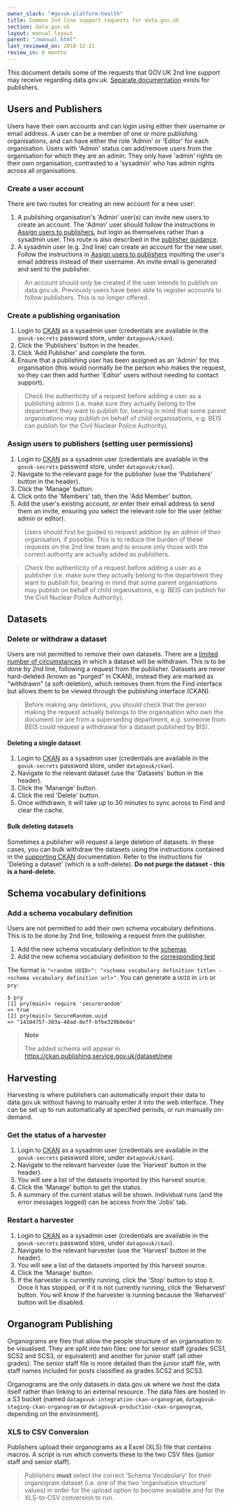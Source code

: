 ```yaml
---
owner_slack: "#govuk-platform-health"
title: Common 2nd line support requests for data.gov.uk
section: data.gov.uk
layout: manual_layout
parent: "/manual.html"
last_reviewed_on: 2018-12-21
review_in: 6 months
---
```

[ckan]: https://ckan.publishing.service.gov.uk
[dgu-docs]: https://guidance.data.gov.uk

This document details some of the requests that GOV.UK 2nd line support may receive regarding data.gov.uk.  [Separate documentation][dgu-docs] exists for publishers.

## Users and Publishers
Users have their own accounts and can login using either their username or email address.   A user can be a member of one or more publishing organisations, and can have either the role 'Admin' or 'Editor' for each organisation.  Users with 'Admin' status can add/remove users from the organisation for which they are an admin.  They only have 'admin' rights on their own organisation, contrasted to a 'sysadmin' who has admin rights across all organisations.

### Create a user account
There are two routes for creating an new account for a new user:

1. A publishing organisation's 'Admin' user(s) can invite new users to create an account.  The 'Admin' user should follow the instructions in [Assign users to publishers](#assign-users-to-publishers-setting-user-permissions), but login as themselves rather than a sysadmin user.  This route is also described in the [publisher guidance][dgu-docs].
2. A sysadmin user (e.g. 2nd line) can create an account for the new user.  Follow the instructions in [Assign users to publishers](#assign-users-to-publishers-setting-user-permissions) inputting the user's email address instead of their username.  An invite email is generated and sent to the publisher.

> An account should only be created if the user intends to publish on data.gov.uk.  Previously users have been able to register accounts to follow publishers.  This is no longer offered.

### Create a publishing organisation
1. Login to [CKAN][ckan] as a sysadmin user (credentials are available in the `govuk-secrets` password store, under `datagovuk/ckan`).
2. Click the 'Publishers' button in the header.
3. Click 'Add Publisher' and complete the form.
4. Ensure that a publishing user has been assigned as an 'Admin' for this organisation (this would normally be the person who makes the request, so they can then add further 'Editor' users without needing to contact support).

> Check the authenticity of a request before adding a user as a publishing admin (i.e. make sure they actually belong to the department they want to publish for, bearing in mind that some parent organisations may publish on behalf of child organisations, e.g. BEIS can publish for the Civil Nuclear Police Authority).

### Assign users to publishers (setting user permissions)
1. Login to [CKAN][ckan] as a sysadmin user (credentials are available in the `govuk-secrets` password store, under `datagovuk/ckan`).
2. Navigate to the relevant page for the publisher (use the 'Publishers' button in the header).
3. Click the 'Manage' button.
4. Click onto the 'Members' tab, then the 'Add Member' button.
5. Add the user's existing account, or enter their email address to send them an invite, ensuring you select the relevant role for the user (either admin or editor).

> Users should first be guided to request addition by an admin of their organisation, if possible.  This is to reduce the burden of these requests on the 2nd line team and to ensure only those with the correct authority are actually added as publishers.

> Check the authenticity of a request before adding a user as a publisher (i.e. make sure they actually belong to the department they want to publish for, bearing in mind that some parent organisations may publish on behalf of child organisations, e.g. BEIS can publish for the Civil Nuclear Police Authority).

## Datasets
### Delete or withdraw a dataset
Users are not permitted to remove their own datasets.  There are a [limited number of circumstances](https://guidance.data.gov.uk/deleting_datasets.html) in which a dataset will be withdrawn.  This is to be done by 2nd line, following a request from the publisher.  Datasets are never hard-deleted (known as "purged" in CKAN), instead they are marked as "withdrawn" (a soft-deletion), which removes them from the Find interface but allows them to be viewed through the publishing interface (CKAN).

> Before making any deletions, you should check that the person making the request actually belongs to the organisation who own the document (or are from a superseding department, e.g. someone from BEIS could request a withdrawal for a dataset published by BIS).

#### Deleting a single dataset
1. Login to [CKAN][ckan] as a sysadmin user (credentials are available in the `govuk-secrets` password store, under `datagovuk/ckan`).
2. Navigate to the relevant dataset (use the 'Datasets' button in the header).
3. Click the 'Manange' button.
4. Click the red 'Delete' button.
5. Once withdrawn, it will take up to 30 minutes to sync across to Find and clear the cache.

#### Bulk deleting datasets
Sometimes a publisher will request a large deletion of datasets.  In these cases, you can bulk withdraw the datasets using the instructions contained in the [supporting CKAN](/manual/data-gov-uk-supporting-ckan.html#deleting-a-dataset) documentation.  Refer to the instructions for 'Deleting a dataset' (which is a soft-delete).  **Do not purge the dataset - this is a hard-delete.**

## Schema vocabulary definitions
### Add a schema vocabulary definition
Users are not permitted to add their own schema vocabulary definitions.
This is to be done by 2nd line, following a request from the publisher.
1. Add the new schema vocabulary definition to the [schemas](schemas)
2. Add the new schema vocabulary definition to the [corresponding test](test-schemas)

The format is `"<random UUID>": "<schema vocabulary definition title> - <schema vocabulary definition url>"`.
You can generate a `UUID` in `irb` or `pry`:
```
$ pry
[1] pry(main)> require 'securerandom'
=> true
[2] pry(main)> SecureRandom.uuid
=> "14104757-303a-48ad-8eff-bfbe320b0e0a"
```

> **Note**
>
> The added schema will appear in https://ckan.publishing.service.gov.uk/dataset/new

## Harvesting
Harvesting is where publishers can automatically import their data to data.gov.uk without having to manually enter it into the web interface.  They can be set up to run automatically at specified periods, or run manually on-demand.

### Get the status of a harvester
1. Login to [CKAN][ckan] as a sysadmin user (credentials are available in the `govuk-secrets` password store, under `datagovuk/ckan`).
2. Navigate to the relevant harvester (use the 'Harvest' button in the header).
3. You will see a list of the datasets imported by this harvest source.
4. Click the 'Manage' button to get the status.
5. A summary of the current status will be shown.  Individual runs (and the error messages logged) can be access from the 'Jobs' tab.

### Restart a harvester
1. Login to [CKAN][ckan] as a sysadmin user (credentials are available in the `govuk-secrets` password store, under `datagovuk/ckan`).
2. Navigate to the relevant harvester (use the 'Harvest' button in the header).
3. You will see a list of the datasets imported by this harvest source.
4. Click the 'Manage' button.
5. If the harvester is currently running, click the 'Stop' button to stop it.  Once it has stopped, or if it is not currently running, click the 'Reharvest' button.  You will know if the harvester is running because the 'Reharvest' button will be disabled.

## Organogram Publishing
Organograms are files that allow the people structure of an organisation to be visualised.  They are split into two files: one for senior staff (grades SCS1, SCS2 and SCS3, or equivalent) and another for junior staff (all other grades).  The senior staff file is more detailed than the junior staff file, with staff names included for posts classified as grades SCS2 and SCS3.

Organograms are the only datasets in data.gov.uk where we host the data itself rather than linking to an external resource.  The data files are hosted in a S3 bucket (named `datagovuk-integration-ckan-organogram`, `datagovuk-staging-ckan-organogram` or `datagovuk-production-ckan-organogram`, depending on the environment).

### XLS to CSV Conversion
Publishers upload their organograms as a Excel (XLS) file that contains macros.  A script is run which converts these to the two CSV files (junior staff and senior staff).

> Publishers **must** select the correct 'Schema Vocabulary' for their organogram dataset (i.e. one of the two 'organisation structure' values) in order for the upload option to become available and for the XLS-to-CSV conversion to run.


[schemas]: https://github.com/alphagov/ckanext-datagovuk/blob/master/ckanext/datagovuk/helpers.py#L119-L213
[test-schemas]: https://github.com/alphagov/ckanext-datagovuk/blob/master/ckanext/datagovuk/tests/test_helpers.py#L63-L157
[ckanext-datagovuk]: https://github.com/alphagov/ckanext-datagovuk
